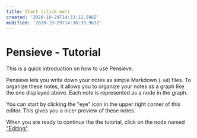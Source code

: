 ```yaml
---
title: Start (click me!)
created: '2020-10-29T14:33:12.596Z'
modified: '2020-10-29T14:38:39.963Z'
---
```


# Pensieve - Tutorial

This is a quick introduction on how to use Pensieve.

Pensieve lets you write down your notes as simple Markdown (`.md`) files.
To organize these notes, it allows you to organize your notes as a graph
like the one displayed above.
Each note is represented as a node in the graph.

You can start by clicking the "eye" icon in the upper right corner of this editor.
This gives you a nicer preview of these notes.

When you are ready to continue the the tutorial, click on the node named ["Editing"](Editing.md).